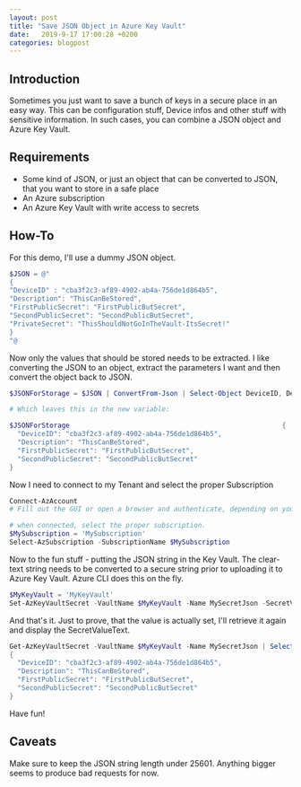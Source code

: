 ```yaml
---
layout: post
title: "Save JSON Object in Azure Key Vault"
date:   2019-9-17 17:00:28 +0200
categories: blogpost
---
```


## Introduction

Sometimes you just want to save a bunch of keys in a secure place in an easy way. This can be configuration stuff, Device infos and other stuff with sensitive information. In such cases, you can combine a JSON object and Azure Key Vault.

## Requirements

* Some kind of JSON, or just an object that can be converted to JSON, that you want to store in a safe place
* An Azure subscription
* An Azure Key Vault with write access to secrets

## How-To

For this demo, I'll use a dummy JSON object.

```powershell
$JSON = @"
{
"DeviceID" : "cba3f2c3-af89-4902-ab4a-756de1d864b5",
"Description": "ThisCanBeStored",
"FirstPublicSecret": "FirstPublicButSecret",
"SecondPublicSecret": "SecondPublicButSecret",
"PrivateSecret": "ThisShouldNotGoInTheVault-ItsSecret!"
}
"@
```

Now only the values that should be stored needs to be extracted. I like converting the JSON to an object, extract the parameters I want and then convert the object back to JSON.

```powershell
$JSONForStorage = $JSON | ConvertFrom-Json | Select-Object DeviceID, Description, FirstPublicSecret, SecondPublicSecret | ConvertTo-Json

# Which leaves this in the new variable:

$JSONForStorage                                                     {
  "DeviceID": "cba3f2c3-af89-4902-ab4a-756de1d864b5",
  "Description": "ThisCanBeStored",
  "FirstPublicSecret": "FirstPublicButSecret",
  "SecondPublicSecret": "SecondPublicButSecret"
}
```

Now I need to connect to my Tenant and select the proper Subscription

```powershell
Connect-AzAccount
# Fill out the GUI or open a browser and authenticate, depending on your PS version

# when connected, select the proper subscription.
$MySubscription = 'MySubscription'
Select-AzSubscription -SubscriptionName $MySubscription
```

Now to the fun stuff - putting the JSON string in the Key Vault. The clear-text string needs to be converted to a secure string prior to uploading it to Azure Key Vault. Azure CLI does this on the fly.

```powershell
$MyKeyVault = 'MyKeyVault'
Set-AzKeyVaultSecret -VaultName $MyKeyVault -Name MySecretJson -SecretValue ($JSONForStorage | ConvertTo-SecureString -AsPlainText -Force)
```

And that's it. Just to prove, that the value is actually set, I'll retrieve it again and display the SecretValueText.

```powershell
Get-AzKeyVaultSecret -VaultName $MyKeyVault -Name MySecretJson | Select-Object -ExpandProperty SecretValueText
{
  "DeviceID": "cba3f2c3-af89-4902-ab4a-756de1d864b5",
  "Description": "ThisCanBeStored",
  "FirstPublicSecret": "FirstPublicButSecret",
  "SecondPublicSecret": "SecondPublicButSecret"
}
```

Have fun!

## Caveats

Make sure to keep the JSON string length under 25601. Anything bigger seems to produce bad requests for now.
